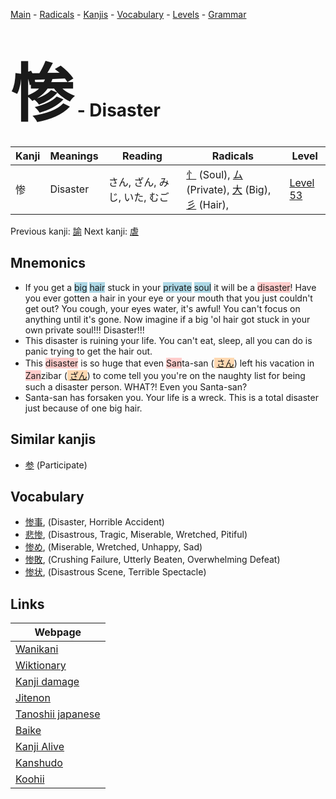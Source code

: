 <style> bigfont {font-size: 100px}</style>
[Main](../index.md) -
[Radicals](../radicals.md) -
[Kanjis](../kanjis.md) -
[Vocabulary](../vocabulary.md) -
[Levels](../levels.md) -
[Grammar](../grammar.md)
# <bigfont> 惨</bigfont> - Disaster 

| Kanji | Meanings | Reading | Radicals | Level |
| --- | --- | --- | --- | --- |
| 惨 | Disaster | さん, ざん, みじ, いた, むご | [忄](../radicals/忄.md) (Soul), [ム](../radicals/ム.md) (Private), [大](../radicals/大.md) (Big), [彡](../radicals/彡.md) (Hair),  | [Level 53](../levels/wk_level53.md) |

Previous kanji: [諭](諭.md) Next kanji: [虐](虐.md) 

## Mnemonics
 * If you get a <span style="background-color:#ADD8E6"> big</span> <span style="background-color:#ADD8E6"> hair</span> stuck in your <span style="background-color:#ADD8E6"> private</span> <span style="background-color:#ADD8E6"> soul</span> it will be a <span style="background-color:#ffcccb"> disaster</span>! Have you ever gotten a hair in your eye or your mouth that you just couldn't get out? You cough, your eyes water, it's awful! You can't focus on anything until it's gone. Now imagine if a big 'ol hair got stuck in your own private soul!!! Disaster!!!
* This disaster is ruining your life. You can't eat, sleep, all you can do is panic trying to get the hair out.
* This <span style="background-color:#ffcccb"> disaster</span> is so huge that even <span style="background-color:#ffcccb"> San</span>ta-san (<span style="background-color:#fed8b1"> [さん](https://jisho.org/search/さん)</span>) left his vacation in <span style="background-color:#ffcccb"> Zan</span>zibar (<span style="background-color:#fed8b1"> [ざん](https://jisho.org/search/ざん)</span>) to come tell you you're on the naughty list for being such a disaster person. WHAT?! Even you Santa-san?
* Santa-san has forsaken you. Your life is a wreck. This is a total disaster just because of one big hair.


## Similar kanjis
 * [参](参.md) (Participate)


## Vocabulary
 * [惨事](../vocabulary/惨.md), (Disaster, Horrible Accident)
* [悲惨](../vocabulary/惨.md), (Disastrous, Tragic, Miserable, Wretched, Pitiful)
* [惨め](../vocabulary/惨.md), (Miserable, Wretched, Unhappy, Sad)
* [惨敗](../vocabulary/惨.md), (Crushing Failure, Utterly Beaten, Overwhelming Defeat)
* [惨状](../vocabulary/惨.md), (Disastrous Scene, Terrible Spectacle)



## Links 

| Webpage |
| --- |
| [Wanikani          ](https://www.wanikani.com/kanji/惨) |
| [Wiktionary        ](https://en.wiktionary.org/wiki/惨) |
| [Kanji damage      ](http://www.kanjidamage.com/kanji/search?utf8=✓&q=惨) |
| [Jitenon           ](https://jitenon.com/kanji/惨) |
| [Tanoshii japanese ](https://www.tanoshiijapanese.com/dictionary/kanji.cfm?k=惨) |
| [Baike             ](https://baike.baidu.com/item/惨) |
| [Kanji Alive       ](https://app.kanjialive.com/惨) |
| [Kanshudo          ](https://www.kanshudo.com/searchmn?q=惨) |
| [Koohii            ](https://kanji.koohii.com/study/kanji/惨) |
